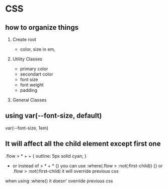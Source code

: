# CSS
## how to organize things 

1. Create root
    - color, size in em,

2. Utility Classes
    - primary color
    - secondart color
    - font size
    - font weight
    - padding
3. General Classes


## using var(--font-size, default)
var(--font-size, 1em)




## It will affect all the child element except first one
.flow > * + + {
    outline: 5px solid cyan;
}

*  or instead of > * + * {}     you can use 
:where(.flow > :not(:first-child)) {}
or
.flow > :not(:first-child)        it will override previous css

when using :where() it doesn' override previous css






